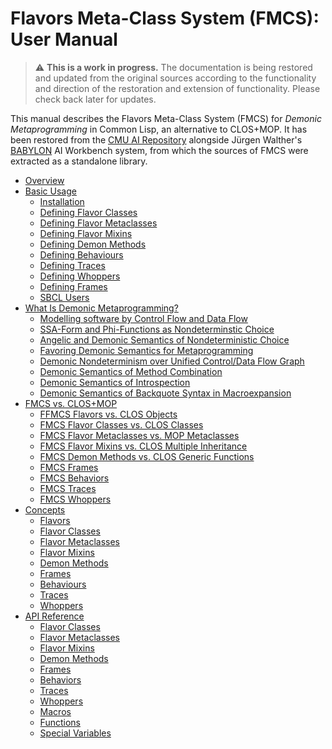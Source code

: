 # Flavors Meta-Class System (FMCS): User Manual

> :warning: **This is a work in progress.** The documentation is being restored and updated from the original sources according to the functionality and direction of the restoration and extension of functionality. Please check back later for updates.

This manual describes the Flavors Meta-Class System (FMCS) for _Demonic Metaprogramming_
in Common Lisp, an alternative to CLOS+MOP. It has been restored from the
[CMU AI Repository][CMUAIREPO] alongside Jürgen Walther's [BABYLON][BABYLON] AI
Workbench system, from which the sources of FMCS were extracted as a standalone library.

- [Overview](./overview.md)
- [Basic Usage](./basic-usage.md)
    - [Installation](./basic-usage.md#installation)
    - [Defining Flavor Classes](./basic-usage.md#defining-flavor-classes)
    - [Defining Flavor Metaclasses](./basic-usage.md#defining-flavor-metaclasses)
    - [Defining Flavor Mixins](./basic-usage.md#defining-flavor-mixins)
    - [Defining Demon Methods](./basic-usage.md#defining-demon-methods)
    - [Defining Behaviours](./basic-usage.md#defining-behaviours)
    - [Defining Traces](./basic-usage.md#defining-traces)
    - [Defining Whoppers](./basic-usage.md#defining-whoppers)
    - [Defining Frames](./basic-usage.md#defining-frames)
    - [SBCL Users](./basic-usage.md#sbcl-users)
- [What Is Demonic Metaprogramming?](./demonic-metaprogramming.md)
    - [Modelling software by Control Flow and Data Flow](./demonic-metaprogramming.md#modelling-software-by-control-flow-and-data-flow)
    - [SSA-Form and Phi-Functions as Nondeterminstic Choice](./demonic-metaprogramming.md#ssa-form-and-phi-functions-as-nondeterminstic-choice)
    - [Angelic and Demonic Semantics of Nondeterministic Choice](./demonic-metaprogramming.md#angelic-and-demonic-semantics-of-nondeterministic-choice)
    - [Favoring Demonic Semantics for Metaprogramming](./demonic-metaprogramming.md#favoring-demonic-semantics-for-metaprogramming)
    - [Demonic Nondeterminism over Unified Control/Data Flow Graph](./demonic-metaprogramming.md#demonic-nondeterminism-over-unified-controldata-flow-graph)
    - [Demonic Semantics of Method Combination](./demonic-metaprogramming.md#demonic-semantics-of-method-combination)
    - [Demonic Semantics of Introspection](./demonic-metaprogramming.md#demonic-semantics-of-introspection)
    - [Demonic Semantics of Backquote Syntax in Macroexpansion](./demonic-metaprogramming.md#demonic-semantics-of-backquote-syntax-in-macroexpansion)
- [FMCS vs. CLOS+MOP](./fmcs-vs-clos-mop.md)
    - [FFMCS Flavors vs. CLOS Objects](./fmcs-vs-clos-mop.md#fmcs-flavors-vs-clos-objects)
    - [FMCS Flavor Classes vs. CLOS Classes](./fmcs-vs-clos-mop.md#fmcs-flavor-classes-vs-clos-classes)
    - [FMCS Flavor Metaclasses vs. MOP Metaclasses](./fmcs-vs-clos-mop.md#fmcs-flavor-metaclasses-vs-mop-metaclasses)
    - [FMCS Flavor Mixins vs. CLOS Multiple Inheritance](./fmcs-vs-clos-mop.md#fmcs-flavor-mixins-vs-clos-multiple-inheritance)
    - [FMCS Demon Methods vs. CLOS Generic Functions](./fmcs-vs-clos-mop.md#fmcs-demon-methods-vs-clos-generic-functions)
    - [FMCS Frames](./fmcs-vs-clos-mop.md#fmcs-frames)
    - [FMCS Behaviors](./fmcs-vs-clos-mop.md#fmcs-behaviors)
    - [FMCS Traces](./fmcs-vs-clos-mop.md#fmcs-traces)
    - [FMCS Whoppers](./fmcs-vs-clos-mop.md#fmcs-whoppers)
- [Concepts](./concepts.md)
    - [Flavors](./concepts.md#flavors)
    - [Flavor Classes](./concepts.md#flavor-classes)
    - [Flavor Metaclasses](./concepts.md#flavor-metaclasses)
    - [Flavor Mixins](./concepts.md#flavor-mixins)
    - [Demon Methods](./concepts.md#demon-methods)
    - [Frames](./concepts.md#frames)
    - [Behaviours](./concepts.md#behaviours)
    - [Traces](./concepts.md#traces)
    - [Whoppers](./concepts.md#whoppers)
- [API Reference](./api-reference.md)
    - [Flavor Classes](./api-reference.md#flavor-classes)
    - [Flavor Metaclasses](./api-reference.md#flavor-metaclasses)
    - [Flavor Mixins](./api-reference.md#flavor-mixins)
    - [Demon Methods](./api-reference.md#demon-methods)
    - [Frames](./api-reference.md#frames)
    - [Behaviors](./api-reference.md#behaviors)
    - [Traces](./api-reference.md#traces)
    - [Whoppers](./api-reference.md#whoppers)
    - [Macros](./api-reference.md#macros)
    - [Functions](./api-reference.md#functions)
    - [Special Variables](./api-reference.md#special-variables)

[CMUAIREPO]: https://www.cs.cmu.edu/afs/cs.cmu.edu/project/ai-repository/ai/0.html
[BABYLON]: https://thephoeron.github.io/babylon/
